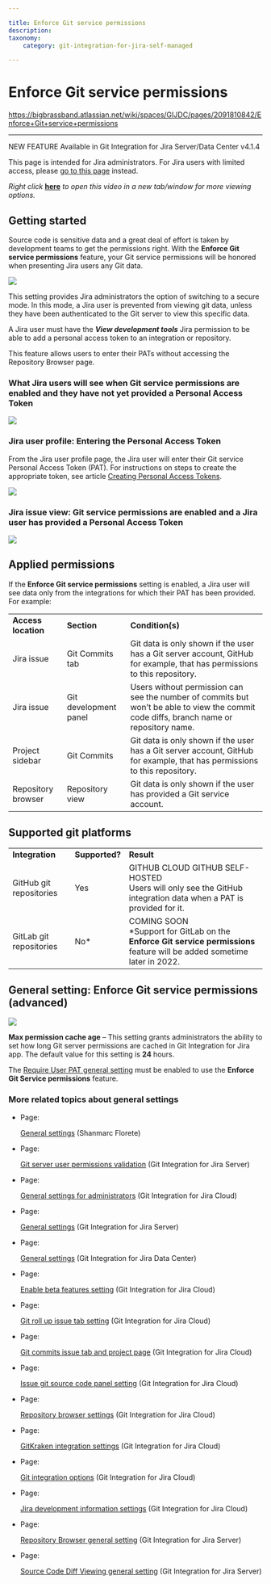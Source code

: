```yaml
---

title: Enforce Git service permissions
description:
taxonomy:
    category: git-integration-for-jira-self-managed

---
```


# Enforce Git service permissions

<https://bigbrassband.atlassian.net/wiki/spaces/GIJDC/pages/2091810842/Enforce+Git+service+permissions>

* * *

NEW FEATURE Available in Git Integration for Jira Server/Data Center v4.1.4

This page is intended for Jira administrators. For Jira users with limited access, please [go to this page](/wiki/spaces/GIJDC/pages/2091810817/Enforced+git+permissions+for+Jira+users) instead.

_Right click_ [**here**](https://bigbrassband.wistia.com/medias/npe76i5nxm) _to open this video in a new tab/window for more viewing options._

## Getting started

Source code is sensitive data and a great deal of effort is taken by development teams to get the permissions right. With the **Enforce Git service permissions** feature, your Git service permissions will be honored when presenting Jira users any Git data.

![](https://bigbrassband.atlassian.net/wiki/download/attachments/2091810842/CleanShot2022-02-28%20at%2011.59.57@2x-20220228-170028.png?version=1&modificationDate=1647757588122&cacheVersion=1&api=v2)

  
This setting provides Jira administrators the option of switching to a secure mode. In this mode, a Jira user is prevented from viewing git data, unless they have been authenticated to the Git server to view this specific data.

A Jira user must have the _**View development tools**_ Jira permission to be able to add a personal access token to an integration or repository.

This feature allows users to enter their PATs without accessing the Repository Browser page.

### What Jira users will see when Git service permissions are enabled and they have not yet provided a Personal Access Token

![](https://bigbrassband.atlassian.net/wiki/download/attachments/2091810842/CleanShot2022-03-01%20at%2001.11.27@2x-20220301-061142.png?version=1&modificationDate=1647757587623&cacheVersion=1&api=v2)

### Jira user profile: Entering the Personal Access Token

From the Jira user profile page, the Jira user will enter their Git service Personal Access Token (PAT). For instructions on steps to create the appropriate token, see article [Creating Personal Access Tokens](/wiki/spaces/GITCLOUD/pages/107216897/Creating+Personal+Access+Tokens).

![](https://bigbrassband.atlassian.net/wiki/download/attachments/2091810842/CleanShot2022-03-01%20at%2001.13.39@2x-20220301-061400.png?version=1&modificationDate=1647757587377&cacheVersion=1&api=v2)

### Jira issue view: Git service permissions are enabled and a Jira user has provided a Personal Access Token

![](https://bigbrassband.atlassian.net/wiki/download/attachments/2091810842/CleanShot2022-03-01%20at%2001.17.22@2x-20220301-061737.png?version=1&modificationDate=1647757587117&cacheVersion=1&api=v2)

## Applied permissions

If the **Enforce Git service permissions** setting is enabled, a Jira user will see data only from the integrations for which their PAT has been provided. For example:

|     |     |     |
| --- | --- | --- |
| **Access location** | **Section** | **Condition(s)** |
| Jira issue | Git Commits tab | Git data is only shown if the user has a Git server account, GitHub for example, that has permissions to this repository. |
| Jira issue | Git development panel | Users without permission can see the number of commits but won’t be able to view the commit code diffs, branch name or repository name. |
| Project sidebar | Git Commits | Git data is only shown if the user has a Git server account, GitHub for example, that has permissions to this repository. |
| Repository browser | Repository view | Git data is only shown if the user has provided a Git service account. |

## Supported git platforms

|     |     |     |
| --- | --- | --- |
| **Integration** | **Supported?** | **Result** |
| GitHub git repositories | Yes | GITHUB CLOUD GITHUB SELF-HOSTED  <br>Users will only see the GitHub integration data when a PAT is provided for it. |
| GitLab git repositories | No\* | COMING SOON  <br>\*Support for GitLab on the **Enforce Git service permissions** feature will be added sometime later in 2022. |

## General setting: Enforce Git service permissions (advanced)

![](https://bigbrassband.atlassian.net/wiki/download/attachments/2091810842/CleanShot2022-02-28%20at%2012.01.08@2x-20220228-170131.png?version=1&modificationDate=1647757587877&cacheVersion=1&api=v2)

**Max permission cache age** – This setting grants administrators the ability to set how long Git server permissions are cached in Git Integration for Jira app. The default value for this setting is **24** hours.

The [Require User PAT general setting](/wiki/spaces/GIJDC/pages/1947107395/Require+User+PAT+general+setting) must be enabled to use the **Enforce Git Service permissions** feature.

### More related topics about general settings

*   Page:
    
    [General settings](/wiki/spaces/~493751811/pages/403013670/General+settings) (Shanmarc Florete)
    
*   Page:
    
    [Git server user permissions validation](/wiki/spaces/GITSERVER/pages/1987903509/Git+server+user+permissions+validation) (Git Integration for Jira Server)
    
*   Page:
    
    [General settings for administrators](/wiki/spaces/GITCLOUD/pages/1923025087/General+settings+for+administrators) (Git Integration for Jira Cloud)
    
*   Page:
    
    [General settings](/wiki/spaces/GITSERVER/pages/1923028801/General+settings) (Git Integration for Jira Server)
    
*   Page:
    
    [General settings](/wiki/spaces/GIJDC/pages/1930398111/General+settings) (Git Integration for Jira Data Center)
    
*   Page:
    
    [Enable beta features setting](/wiki/spaces/GITCLOUD/pages/2070216724/Enable+beta+features+setting) (Git Integration for Jira Cloud)
    
*   Page:
    
    [Git roll up issue tab setting](/wiki/spaces/GITCLOUD/pages/1207796128/Git+roll+up+issue+tab+setting) (Git Integration for Jira Cloud)
    
*   Page:
    
    [Git commits issue tab and project page](/wiki/spaces/GITCLOUD/pages/1207829071/Git+commits+issue+tab+and+project+page) (Git Integration for Jira Cloud)
    
*   Page:
    
    [Issue git source code panel setting](/wiki/spaces/GITCLOUD/pages/1207829089/Issue+git+source+code+panel+setting) (Git Integration for Jira Cloud)
    
*   Page:
    
    [Repository browser settings](/wiki/spaces/GITCLOUD/pages/1207829111/Repository+browser+settings) (Git Integration for Jira Cloud)
    
*   Page:
    
    [GitKraken integration settings](/wiki/spaces/GITCLOUD/pages/1980563563/GitKraken+integration+settings) (Git Integration for Jira Cloud)
    
*   Page:
    
    [Git integration options](/wiki/spaces/GITCLOUD/pages/1207829137/Git+integration+options) (Git Integration for Jira Cloud)
    
*   Page:
    
    [Jira development information settings](/wiki/spaces/GITCLOUD/pages/1207796181/Jira+development+information+settings) (Git Integration for Jira Cloud)
    
*   Page:
    
    [Repository Browser general setting](/wiki/spaces/GITSERVER/pages/1944911873/Repository+Browser+general+setting) (Git Integration for Jira Server)
    
*   Page:
    
    [Source Code Diff Viewing general setting](/wiki/spaces/GITSERVER/pages/1946419213/Source+Code+Diff+Viewing+general+setting) (Git Integration for Jira Server)